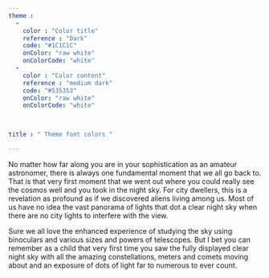 ```yaml
---
theme :
  -
    color : "Color title"
    reference : "Dark"
    code: "#1C1C1C"
    onColor: "raw white"
    onColorCode: "white"
  -
    color : "Color content"
    reference : "medium dark"
    code: "#535353"
    onColor: "raw white"
    onColorCode: "white"
    


title : " Theme font colors "

---
```



No matter how far along you are in your sophistication as an amateur astronomer, there is always one fundamental moment that we all go back to. That is that very first moment that we went out where you could really see the cosmos well and you took in the night sky. For city dwellers, this is a revelation as profound as if we discovered aliens living among us. Most of us have no idea the vast panorama of lights that dot a clear night sky when there are no city lights to interfere with the view.

Sure we all love the enhanced experience of studying the sky using binoculars and various sizes and powers of telescopes. But I bet you can remember as a child that very first time you saw the fully displayed clear night sky with all the amazing constellations, meters and comets moving about and an exposure of dots of light far to numerous to ever count.

